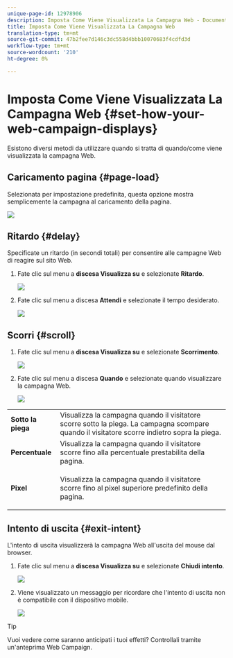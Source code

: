 ```yaml
---
unique-page-id: 12978906
description: Imposta Come Viene Visualizzata La Campagna Web - Documenti Marketo - Documentazione Del Prodotto
title: Imposta Come Viene Visualizzata La Campagna Web
translation-type: tm+mt
source-git-commit: 47b2fee7d146c3dc558d4bbb10070683f4cdfd3d
workflow-type: tm+mt
source-wordcount: '210'
ht-degree: 0%

---
```



# Imposta Come Viene Visualizzata La Campagna Web {#set-how-your-web-campaign-displays}

Esistono diversi metodi da utilizzare quando si tratta di quando/come viene visualizzata la campagna Web.

## Caricamento pagina {#page-load}

Selezionata per impostazione predefinita, questa opzione mostra semplicemente la campagna al caricamento della pagina.

![](assets/pl1.png)

## Ritardo {#delay}

Specificate un ritardo (in secondi totali) per consentire alle campagne Web di reagire sul sito Web.

1. Fate clic sul menu a **discesa Visualizza su** e selezionate **Ritardo**.

   ![](assets/d1.png)

1. Fate clic sul menu a discesa **Attendi** e selezionate il tempo desiderato.

   ![](assets/d2.png)

## Scorri {#scroll}

1. Fate clic sul menu a **discesa Visualizza su** e selezionate **Scorrimento**.

   ![](assets/s1.png)

1. Fate clic sul menu a discesa **Quando** e selezionate quando visualizzare la campagna Web.

   ![](assets/s2.png)

<table> 
 <tbody> 
  <tr> 
   <td><strong>Sotto la piega</strong></td> 
   <td>Visualizza la campagna quando il visitatore scorre sotto la piega. La campagna scompare quando il visitatore scorre indietro sopra la piega.</td> 
  </tr> 
  <tr> 
   <td><strong>Percentuale</strong></td> 
   <td>Visualizza la campagna quando il visitatore scorre fino alla percentuale prestabilita della pagina.</td> 
  </tr> 
  <tr> 
   <td><strong>Pixel</strong></td> 
   <td><p>Visualizza la campagna quando il visitatore scorre fino al pixel superiore predefinito della pagina.</p></td> 
  </tr> 
 </tbody> 
</table>

## Intento di uscita {#exit-intent}

L&#39;intento di uscita visualizzerà la campagna Web all&#39;uscita del mouse dal browser.

1. Fate clic sul menu a **discesa Visualizza su** e selezionate **Chiudi intento**.

   ![](assets/ei1.png)

1. Viene visualizzato un messaggio per ricordare che l&#39;intento di uscita non è compatibile con il dispositivo mobile.

   ![](assets/ei2.png)

>[!TIP]
>
>Vuoi vedere come saranno anticipati i tuoi effetti? Controllali tramite un&#39;anteprima [](preview-and-test-a-web-campaign.md)Web Campaign.

